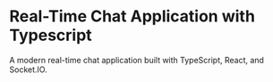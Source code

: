 # Real-Time Chat Application with Typescript

A modern real-time chat application built with TypeScript, React, and Socket.IO.
